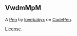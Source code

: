 VwdmMpM
-------


A [Pen](https://codepen.io/lovebabyx/pen/VwdmMpM) by [lovebabyx](https://codepen.io/lovebabyx) on [CodePen](https://codepen.io).

[License](https://codepen.io/license/pen/VwdmMpM).